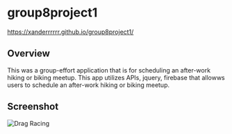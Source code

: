 # group8project1

https://xanderrrrrr.github.io/group8project1/

## Overview

This was a group-effort application that is for scheduling an after-work hiking or biking meetup. This app utilizes APIs, jquery, firebase that allowws users to schedule an after-work hiking or biking meetup. 

## Screenshot

![Drag Racing](http://drop.workfront.com/3df101a2c13e/Image%2525202019-10-19%252520at%2525201.36.51%252520PM.png)

